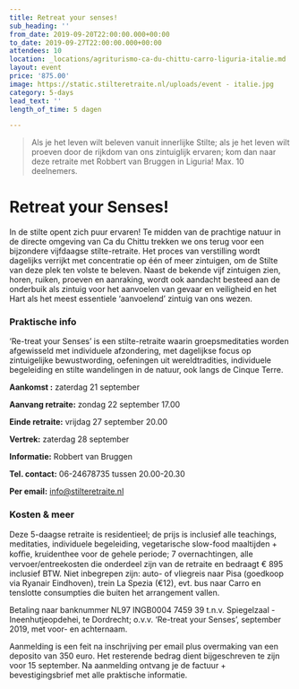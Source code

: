 ```yaml
---
title: Retreat your senses!
sub_heading: ''
from_date: 2019-09-20T22:00:00.000+00:00
to_date: 2019-09-27T22:00:00.000+00:00
attendees: 10
location: _locations/agriturismo-ca-du-chittu-carro-liguria-italie.md
layout: event
price: '875.00'
image: https://static.stilteretraite.nl/uploads/event - italie.jpg
category: 5-days
lead_text: ''
length_of_time: 5 dagen

---
```

> Als je het leven wilt beleven vanuit innerlijke Stilte; als je het leven wilt proeven door de rijkdom van ons zintuiglijk ervaren; kom dan naar deze retraite met Robbert van Bruggen in Liguria! Max. 10 deelnemers.

# **Retreat your Senses!**

In de stilte opent zich puur ervaren! Te midden van de prachtige natuur in de directe omgeving van Ca du Chittu trekken we ons terug voor een bijzondere vijfdaagse stilte-retraite. Het proces van verstilling wordt dagelijks verrijkt met concentratie op één of meer zintuigen, om de Stilte van deze plek ten volste te beleven. Naast de bekende vijf zintuigen zien, horen, ruiken, proeven en aanraking, wordt ook aandacht besteed aan de onderbuik als zintuig voor het aanvoelen van gevaar en veiligheid en het Hart als het meest essentiele ‘aanvoelend’ zintuig van ons wezen.

### **Praktische info**

‘Re-treat your Senses’ is een stilte-retraite waarin groepsmeditaties worden afgewisseld met individuele afzondering, met dagelijkse focus op zintuigelijke bewustwording, oefeningen uit wereldtradities, individuele begeleiding en stilte wandelingen in de natuur, ook langs de Cinque Terre.

**Aankomst :** zaterdag 21 september

**Aanvang retraite:** zondag 22 september 17.00

**Einde retraite:** vrijdag 27 september 20.00

**Vertrek:** zaterdag 28 september

**Informatie:** Robbert van Bruggen

**Tel. contact:** 06-24678735 tussen 20.00-20.30

**Per email:** info@stilteretraite.nl

### **Kosten & meer**

Deze 5-daagse retraite is residentieel; de prijs is inclusief alle teachings, meditaties, individuele begeleiding, vegetarische slow-food maaltijden + koﬃe, kruidenthee voor de gehele periode; 7 overnachtingen, alle vervoer/entreekosten die onderdeel zijn van de retraite en bedraagt € 895 inclusief BTW. Niet inbegrepen zijn: auto- of vliegreis naar Pisa (goedkoop via Ryanair Eindhoven), trein La Spezia (€12), evt. bus naar Carro en tenslotte consumpties die buiten het arrangement vallen.

Betaling naar banknummer NL97 INGB0004 7459 39 t.n.v. Spiegelzaal - Ineenhutjeopdehei, te Dordrecht; o.v.v. ‘Re-treat your Senses’, september 2019, met voor- en achternaam.

Aanmelding is een feit na inschrijving per email plus overmaking van een deposito van 350 euro. Het resterende bedrag dient bijgeschreven te zijn voor 15 september. Na aanmelding ontvang je de factuur + bevestigingsbrief met alle praktische informatie.